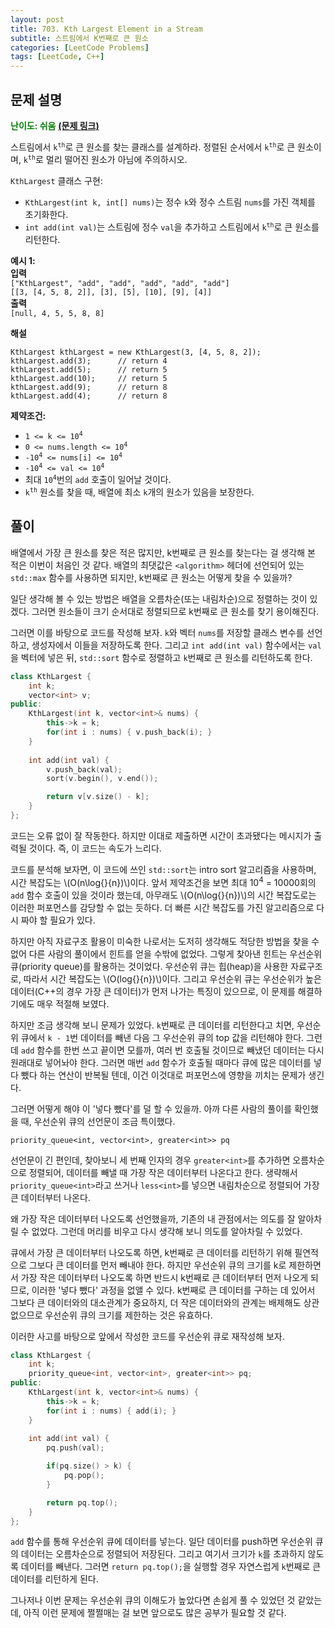 ```yaml
---
layout: post
title: 703. Kth Largest Element in a Stream
subtitle: 스트림에서 K번째로 큰 원소
categories: [LeetCode Problems]
tags: [LeetCode, C++]
---
```


## 문제 설명
<span style="color:green"><b>난이도: 쉬움</b></span> <b>[(문제 링크)](https://leetcode.com/problems/kth-largest-element-in-a-stream/)</b>

스트림에서 <code>k<sup>th</sup></code>로 큰 원소를 찾는 클래스를 설계하라. 정렬된 순서에서 <code>k<sup>th</sup></code>로 큰 원소이며, <code>k<sup>th</sup></code>로 멀리 떨어진 원소가 아님에 주의하시오.

`KthLargest` 클래스 구현:
  * `KthLargest(int k, int[] nums)`는 정수 `k`와 정수 스트림 `nums`를 가진 객체를 초기화한다.
  * `int add(int val)`는 스트림에 정수 `val`을 추가하고 스트림에서 <code>k<sup>th</sup></code>로 큰 원소를 리턴한다.

**예시 1:**<br>
**입력**<br>
`["KthLargest", "add", "add", "add", "add", "add"]`<br>
`[[3, [4, 5, 8, 2]], [3], [5], [10], [9], [4]]`<br>
**출력**<br>
`[null, 4, 5, 5, 8, 8]`

**해설**
```
KthLargest kthLargest = new KthLargest(3, [4, 5, 8, 2]);
kthLargest.add(3);      // return 4
kthLargest.add(5);      // return 5
kthLargest.add(10);     // return 5
kthLargest.add(9);      // return 8
kthLargest.add(4);      // return 8
```

**제약조건:**
  * <code>1 <= k <= 10<sup>4</sup></code>
  * <code>0 <= nums.length <= 10<sup>4</sup></code>
  * <code>-10<sup>4</sup> <= nums[i] <= 10<sup>4</sup></code>
  * <code>-10<sup>4</sup> <= val <= 10<sup>4</sup></code>
  * 최대 <code>10<sup>4</sup></code>번의 `add` 호출이 일어날 것이다.
  * <code>k<sup>th</sup></code> 원소를 찾을 때, 배열에 최소 `k`개의 원소가 있음을 보장한다.

## 풀이
배열에서 가장 큰 원소를 찾은 적은 많지만, k번째로 큰 원소를 찾는다는 걸 생각해 본 적은 이번이 처음인 것 같다. 배열의 최댓값은 `<algorithm>` 헤더에 선언되어 있는 `std::max` 함수를 사용하면 되지만, k번째로 큰 원소는 어떻게 찾을 수 있을까?

일단 생각해 볼 수 있는 방법은 배열을 오름차순(또는 내림차순)으로 정렬하는 것이 있겠다. 그러면 원소들이 크기 순서대로 정렬되므로 k번째로 큰 원소를 찾기 용이해진다.

그러면 이를 바탕으로 코드를 작성해 보자. `k`와 벡터 `nums`를 저장할 클래스 변수를 선언하고, 생성자에서 이들을 저장하도록 한다. 그리고 `int add(int val)` 함수에서는 `val`을 벡터에 넣은 뒤, `std::sort` 함수로 정렬하고 `k`번째로 큰 원소를 리턴하도록 한다.

```C++
class KthLargest {
    int k;
    vector<int> v;
public:
    KthLargest(int k, vector<int>& nums) {
        this->k = k;
        for(int i : nums) { v.push_back(i); }
    }
    
    int add(int val) {
        v.push_back(val);
        sort(v.begin(), v.end());

        return v[v.size() - k];
    }
};
```

코드는 오류 없이 잘 작동한다. 하지만 이대로 제출하면 시간이 초과됐다는 메시지가 출력될 것이다. 즉, 이 코드는 속도가 느리다.

코드를 분석해 보자면, 이 코드에 쓰인 `std::sort`는 intro sort 알고리즘을 사용하며, 시간 복잡도는 \\(O(n\log{}{n})\\)이다. 앞서 제약조건을 보면 최대 10<sup>4</sup> = 10000회의 `add` 함수 호출이 있을 것이라 했는데, 아무래도 \\(O(n\log{}{n})\\)의 시간 복잡도로는 이러한 퍼포먼스를 감당할 수 없는 듯하다. 더 빠른 시간 복잡도를 가진 알고리즘으로 다시 짜야 할 필요가 있다.

하지만 아직 자료구조 활용이 미숙한 나로서는 도저히 생각해도 적당한 방법을 찾을 수 없어 다른 사람의 풀이에서 힌트를 얻을 수밖에 없었다. 그렇게 찾아낸 힌트는 우선순위 큐(priority queue)를 활용하는 것이었다. 우선순위 큐는 힙(heap)을 사용한 자료구조로, 따라서 시간 복잡도는 \\(O(log{}{n})\\)이다. 그리고 우선순위 큐는 우선순위가 높은 데이터(C++의 경우 가장 큰 데이터)가 먼저 나가는 특징이 있으므로, 이 문제를 해결하기에도 매우 적절해 보였다.

하지만 조금 생각해 보니 문제가 있었다. `k`번째로 큰 데이터를 리턴한다고 치면, 우선순위 큐에서 `k - 1`번 데이터를 빼낸 다음 그 우선순위 큐의 top 값을 리턴해야 한다. 그런데 `add` 함수를 한번 쓰고 끝이면 모를까, 여러 번 호출될 것이므로 빼냈던 데이터는 다시 원래대로 넣어놔야 한다. 그러면 매번 `add` 함수가 호출될 때마다 큐에 많은 데이터를 넣다 뺐다 하는 연산이 반복될 텐데, 이건 이것대로 퍼포먼스에 영향을 끼치는 문제가 생긴다.

그러면 어떻게 해야 이 '넣다 뺐다'를 덜 할 수 있을까. 아까 다른 사람의 풀이를 확인했을 때, 우선순위 큐의 선언문이 조금 특이했다.

`priority_queue<int, vector<int>, greater<int>> pq`

선언문이 긴 편인데, 찾아보니 세 번째 인자의 경우 `greater<int>`를 추가하면 오름차순으로 정렬되어, 데이터를 빼낼 때 가장 작은 데이터부터 나온다고 한다. 생략해서 `priority_queue<int>`라고 쓰거나 `less<int>`를 넣으면 내림차순으로 정렬되어 가장 큰 데이터부터 나온다.

왜 가장 작은 데이터부터 나오도록 선언했을까, 기존의 내 관점에서는 의도를 잘 알아차릴 수 없었다. 그런데 머리를 비우고 다시 생각해 보니 의도를 알아차릴 수 있었다.

큐에서 가장 큰 데이터부터 나오도록 하면, k번째로 큰 데이터를 리턴하기 위해 필연적으로 그보다 큰 데이터를 먼저 빼내야 한다. 하지만 우선순위 큐의 크기를 k로 제한하면서 가장 작은 데이터부터 나오도록 하면 반드시 k번째로 큰 데이터부터 먼저 나오게 되므로, 이러한 '넣다 뺐다' 과정을 없앨 수 있다. k번째로 큰 데이터를 구하는 데 있어서 그보다 큰 데이터와의 대소관계가 중요하지, 더 작은 데이터와의 관계는 배제해도 상관없으므로 우선순위 큐의 크기를 제한하는 것은 유효하다.

이러한 사고를 바탕으로 앞에서 작성한 코드를 우선순위 큐로 재작성해 보자.

```C++
class KthLargest {
    int k;
    priority_queue<int, vector<int>, greater<int>> pq;
public:
    KthLargest(int k, vector<int>& nums) {
        this->k = k;
        for(int i : nums) { add(i); }
    }
    
    int add(int val) {
        pq.push(val);

        if(pq.size() > k) {
            pq.pop();
        }

        return pq.top();
    }
};
```

`add` 함수를 통해 우선순위 큐에 데이터를 넣는다. 일단 데이터를 push하면 우선순위 큐의 데이터는 오름차순으로 정렬되어 저장된다. 그리고 여기서 크기가 `k`를 초과하지 않도록 데이터를 빼낸다. 그러면 `return pq.top();`을 실행할 경우 자연스럽게 `k`번째로 큰 데이터를 리턴하게 된다.

그나저나 이번 문제는 우선순위 큐의 이해도가 높았다면 손쉽게 풀 수 있었던 것 같았는데, 아직 이런 문제에 쩔쩔매는 걸 보면 앞으로도 많은 공부가 필요할 것 같다.
